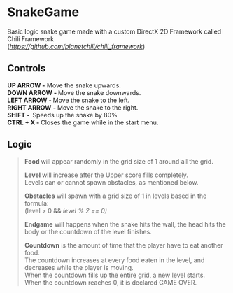 # SnakeGame
<p>Basic logic snake game made with a custom DirectX 2D Framework called Chili Framework<br />(<em><a href="https://github.com/planetchili/chili_framework">https://github.com/planetchili/chili_framework</a></em>)</p>
<h2>Controls</h2>
<p><strong>UP ARROW -</strong>&nbsp;Move the snake upwards.<strong><br />DOWN ARROW -&nbsp;</strong>Move the snake downwards.<strong><br />LEFT ARROW -&nbsp;</strong>Move the snake to the left.<strong><br />RIGHT ARROW</strong>&nbsp;<strong>-&nbsp;</strong>Move the snake to the right.<br /><strong>SHIFT -&nbsp;&nbsp;</strong>Speeds up the snake by 80%<br /><strong>CTRL + X -&nbsp;</strong>Closes the game while in the start menu.</p>
<h2>Logic</h2>
<blockquote>
<p style="text-align: left;"><strong>Food&nbsp;</strong>will appear randomly in the grid size of 1 around all the grid.</p>
<p style="text-align: left;"><strong>Level&nbsp;</strong>will increase after the Upper score fills completely.<br />Levels can or cannot spawn obstacles, as mentioned below.</p>
<p style="text-align: left;"><strong>Obstacles</strong>&nbsp;will spawn with a grid size of 1 in levels based in the formula:<br />(level &gt; 0 &amp;&amp; <em>level % 2 == 0)</em></p>
<p style="text-align: left;"><strong>Endgame</strong>&nbsp;will happens when the snake hits the wall, the head hits the body or the countdown of the level finishes.</p>
<p style="text-align: left;"><strong>Countdown</strong>&nbsp;is the amount of time that the player have to eat another food.<br />The countdown increases at every food eaten in the level, and decreases while the player is moving.<br />When the countdown fills up the entire grid, a new level starts.<br />When the countdown reaches 0, it is declared GAME OVER.</p>
</blockquote>
